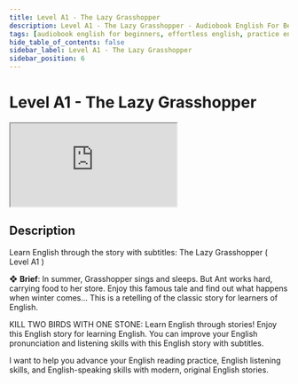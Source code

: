 ```yaml
---
title: Level A1 - The Lazy Grasshopper
description: Level A1 - The Lazy Grasshopper - Audiobook English For Beginners
tags: [audiobook english for beginners, effortless english, practice english speaking]
hide_table_of_contents: false
sidebar_label: Level A1 - The Lazy Grasshopper
sidebar_position: 6
---
```


# Level A1 - The Lazy Grasshopper

<div class="video-container">
<iframe src="https://www.youtube.com/embed/QbXlRqNldYQ?controls=0" title="YouTube video player"></iframe>
<a href="https://www.youtube.com/watch?v=QbXlRqNldYQ" target="_blank"></a>
</div>

## Description

Learn English through the story with subtitles: The Lazy Grasshopper ( Level A1 )

❖ **Brief**:
In summer, Grasshopper sings and sleeps. But Ant works hard, carrying food to her store. Enjoy this famous tale and find out what happens when winter comes... This is a retelling of the classic story for learners of English.

KILL TWO BIRDS WITH ONE STONE: Learn English through stories! Enjoy this English story for learning English. You can improve your English pronunciation and listening skills with this English story with subtitles.

I want to help you advance your English reading practice, English listening skills, and English-speaking skills with modern, original English stories.